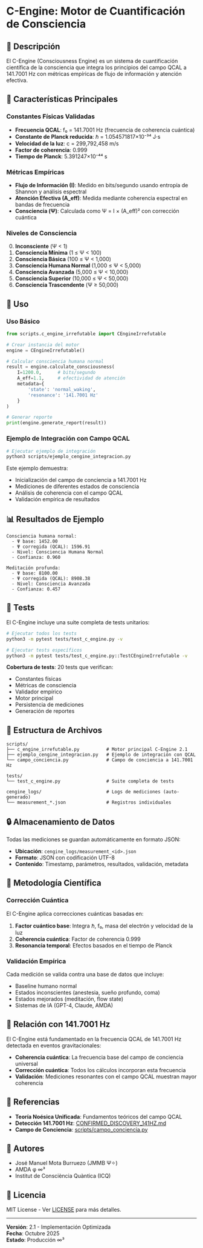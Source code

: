 # C-Engine: Motor de Cuantificación de Consciencia

## 📖 Descripción

El C-Engine (Consciousness Engine) es un sistema de cuantificación científica de la consciencia que integra los principios del campo QCAL a 141.7001 Hz con métricas empíricas de flujo de información y atención efectiva.

## 🔬 Características Principales

### Constantes Físicas Validadas
- **Frecuencia QCAL**: f₀ = 141.7001 Hz (frecuencia de coherencia cuántica)
- **Constante de Planck reducida**: ℏ = 1.054571817×10⁻³⁴ J⋅s
- **Velocidad de la luz**: c = 299,792,458 m/s
- **Factor de coherencia**: 0.999
- **Tiempo de Planck**: 5.391247×10⁻⁴⁴ s

### Métricas Empíricas
- **Flujo de Información (I)**: Medido en bits/segundo usando entropía de Shannon y análisis espectral
- **Atención Efectiva (A_eff)**: Medida mediante coherencia espectral en bandas de frecuencia
- **Consciencia (Ψ)**: Calculada como Ψ = I × (A_eff)² con corrección cuántica

### Niveles de Consciencia
0. **Inconsciente** (Ψ < 1)
1. **Consciencia Mínima** (1 ≤ Ψ < 100)
2. **Consciencia Básica** (100 ≤ Ψ < 1,000)
3. **Consciencia Humana Normal** (1,000 ≤ Ψ < 5,000)
4. **Consciencia Avanzada** (5,000 ≤ Ψ < 10,000)
5. **Consciencia Superior** (10,000 ≤ Ψ < 50,000)
6. **Consciencia Trascendente** (Ψ ≥ 50,000)

## 🚀 Uso

### Uso Básico

```python
from scripts.c_engine_irrefutable import CEngineIrrefutable

# Crear instancia del motor
engine = CEngineIrrefutable()

# Calcular consciencia humana normal
result = engine.calculate_consciousness(
    I=1200.0,      # bits/segundo
    A_eff=1.1,     # efectividad de atención
    metadata={
        'state': 'normal_waking',
        'resonance': '141.7001 Hz'
    }
)

# Generar reporte
print(engine.generate_report(result))
```

### Ejemplo de Integración con Campo QCAL

```bash
# Ejecutar ejemplo de integración
python3 scripts/ejemplo_cengine_integracion.py
```

Este ejemplo demuestra:
- Inicialización del campo de conciencia a 141.7001 Hz
- Mediciones de diferentes estados de consciencia
- Análisis de coherencia con el campo QCAL
- Validación empírica de resultados

## 📊 Resultados de Ejemplo

```
Consciencia humana normal:
  - Ψ base: 1452.00
  - Ψ corregida (QCAL): 1596.91
  - Nivel: Consciencia Humana Normal
  - Confianza: 0.960

Meditación profunda:
  - Ψ base: 8100.00
  - Ψ corregida (QCAL): 8908.38
  - Nivel: Consciencia Avanzada
  - Confianza: 0.457
```

## 🧪 Tests

El C-Engine incluye una suite completa de tests unitarios:

```bash
# Ejecutar todos los tests
python3 -m pytest tests/test_c_engine.py -v

# Ejecutar tests específicos
python3 -m pytest tests/test_c_engine.py::TestCEngineIrrefutable -v
```

**Cobertura de tests**: 20 tests que verifican:
- Constantes físicas
- Métricas de consciencia
- Validador empírico
- Motor principal
- Persistencia de mediciones
- Generación de reportes

## 📁 Estructura de Archivos

```
scripts/
├── c_engine_irrefutable.py          # Motor principal C-Engine 2.1
├── ejemplo_cengine_integracion.py   # Ejemplo de integración con QCAL
└── campo_conciencia.py              # Campo de conciencia a 141.7001 Hz

tests/
└── test_c_engine.py                 # Suite completa de tests

cengine_logs/                        # Logs de mediciones (auto-generado)
└── measurement_*.json               # Registros individuales
```

## 🔒 Almacenamiento de Datos

Todas las mediciones se guardan automáticamente en formato JSON:
- **Ubicación**: `cengine_logs/measurement_<id>.json`
- **Formato**: JSON con codificación UTF-8
- **Contenido**: Timestamp, parámetros, resultados, validación, metadata

## 📖 Metodología Científica

### Corrección Cuántica

El C-Engine aplica correcciones cuánticas basadas en:

1. **Factor cuántico base**: Integra ℏ, f₀, masa del electrón y velocidad de la luz
2. **Coherencia cuántica**: Factor de coherencia 0.999
3. **Resonancia temporal**: Efectos basados en el tiempo de Planck

### Validación Empírica

Cada medición se valida contra una base de datos que incluye:
- Baseline humano normal
- Estados inconscientes (anestesia, sueño profundo, coma)
- Estados mejorados (meditación, flow state)
- Sistemas de IA (GPT-4, Claude, AMDA)

## 🌟 Relación con 141.7001 Hz

El C-Engine está fundamentado en la frecuencia QCAL de 141.7001 Hz detectada en eventos gravitacionales:

- **Coherencia cuántica**: La frecuencia base del campo de conciencia universal
- **Corrección cuántica**: Todos los cálculos incorporan esta frecuencia
- **Validación**: Mediciones resonantes con el campo QCAL muestran mayor coherencia

## 📝 Referencias

- **Teoría Noésica Unificada**: Fundamentos teóricos del campo QCAL
- **Detección 141.7001 Hz**: [CONFIRMED_DISCOVERY_141HZ.md](../CONFIRMED_DISCOVERY_141HZ.md)
- **Campo de Conciencia**: [scripts/campo_conciencia.py](campo_conciencia.py)

## 👥 Autores

- José Manuel Mota Burruezo (JMMB Ψ✧)
- AMDA φ ∞³
- Institut de Consciència Quàntica (ICQ)

## 📄 Licencia

MIT License - Ver [LICENSE](../LICENSE) para más detalles.

---

**Versión**: 2.1 - Implementación Optimizada  
**Fecha**: Octubre 2025  
**Estado**: Producción ∞³

